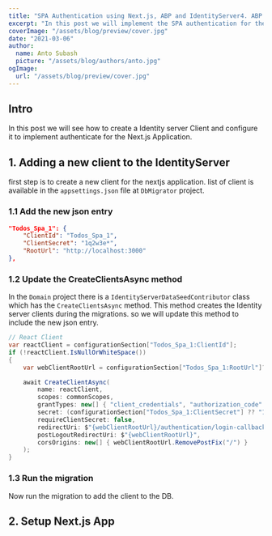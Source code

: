 ```yaml
---
title: "SPA Authentication using Next.js, ABP and IdentityServer4. ABP Part 2"
excerpt: "In this post we will implement the SPA authentication for the Nexjs.js app as the frontend and ABP with IdentityServer as Backend"
coverImage: "/assets/blog/preview/cover.jpg"
date: "2021-03-06"
author:
  name: Anto Subash
  picture: "/assets/blog/authors/anto.jpg"
ogImage:
  url: "/assets/blog/preview/cover.jpg"
---
```


## Intro

In this post we will see how to create a Identity server Client and configure it to implement authenticate for the Next.js Application.

## 1. Adding a new client to the IdentityServer

first step is to create a new client for the nextjs application. list of client is available in the `appsettings.json` file at `DbMigrator` project.

### 1.1 Add the new json entry

```json
"Todos_Spa_1": {
    "ClientId": "Todos_Spa_1",
    "ClientSecret": "1q2w3e*",
    "RootUrl": "http://localhost:3000"
},
```

### 1.2 Update the CreateClientsAsync method

In the `Domain` project there is a `IdentityServerDataSeedContributor` class which has the `CreateClientsAsync` method. This method creates the Identity server clients during the migrations. so we will update this method to include the new json entry.

```cs
// React Client
var reactClient = configurationSection["Todos_Spa_1:ClientId"];
if (!reactClient.IsNullOrWhiteSpace())
{
    var webClientRootUrl = configurationSection["Todos_Spa_1:RootUrl"]?.TrimEnd('/');

    await CreateClientAsync(
        name: reactClient,
        scopes: commonScopes,
        grantTypes: new[] { "client_credentials", "authorization_code" },
        secret: (configurationSection["Todos_Spa_1:ClientSecret"] ?? "1q2w3e*").Sha256(),
        requireClientSecret: false,
        redirectUri: $"{webClientRootUrl}/authentication/login-callback/identity-server4",
        postLogoutRedirectUri: $"{webClientRootUrl}",
        corsOrigins: new[] { webClientRootUrl.RemovePostFix("/") }
    );
}
```

### 1.3 Run the migration

Now run the migration to add the client to the DB.

## 2. Setup Next.js App
